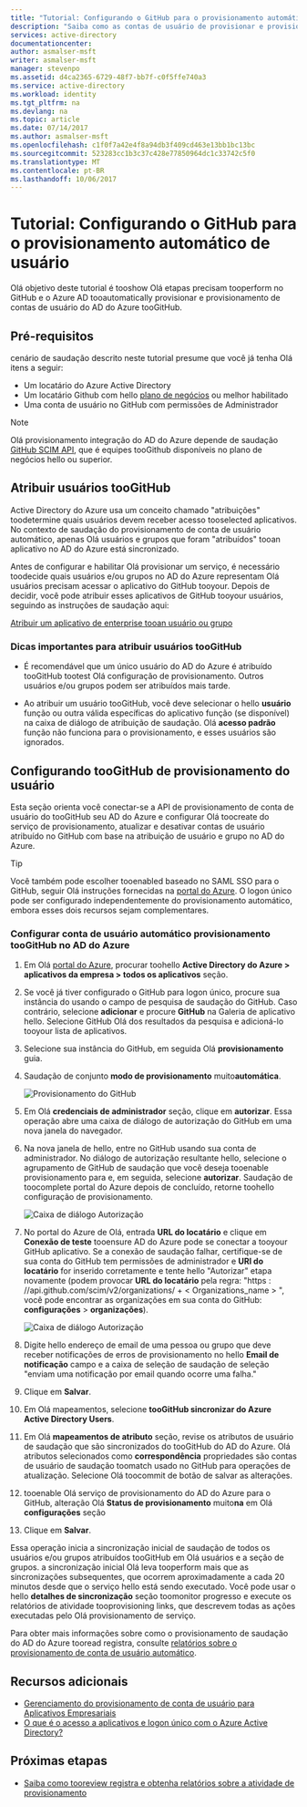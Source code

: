 ```yaml
---
title: "Tutorial: Configurando o GitHub para o provisionamento automático de usuário com o Azure Active Directory | Microsoft Docs"
description: "Saiba como as contas de usuário de provisionar e provisionar eliminação de tooautomatically de Active Directory do Azure do tooconfigure tooGitHub."
services: active-directory
documentationcenter: 
author: asmalser-msft
writer: asmalser-msft
manager: stevenpo
ms.assetid: d4ca2365-6729-48f7-bb7f-c0f5ffe740a3
ms.service: active-directory
ms.workload: identity
ms.tgt_pltfrm: na
ms.devlang: na
ms.topic: article
ms.date: 07/14/2017
ms.author: asmalser-msft
ms.openlocfilehash: c1f0f7a42e4f8a94db3f409cd463e13bb1bc13bc
ms.sourcegitcommit: 523283cc1b3c37c428e77850964dc1c33742c5f0
ms.translationtype: MT
ms.contentlocale: pt-BR
ms.lasthandoff: 10/06/2017
---
```

# <a name="tutorial-configuring-github-for-automatic-user-provisioning"></a>Tutorial: Configurando o GitHub para o provisionamento automático de usuário


Olá objetivo deste tutorial é tooshow Olá etapas precisam tooperform no GitHub e o Azure AD tooautomatically provisionar e provisionamento de contas de usuário do AD do Azure tooGitHub. 

## <a name="prerequisites"></a>Pré-requisitos

cenário de saudação descrito neste tutorial presume que você já tenha Olá itens a seguir:

*   Um locatário do Azure Active Directory
*   Um locatário Github com hello [plano de negócios](https://help.github.com/articles/organization-billing-plans/#business-plan) ou melhor habilitado 
*   Uma conta de usuário no GitHub com permissões de Administrador 

> [!NOTE]
> Olá provisionamento integração do AD do Azure depende de saudação [GitHub SCIM API](https://developer.github.com/v3/scim/), que é equipes tooGithub disponíveis no plano de negócios hello ou superior.

## <a name="assigning-users-toogithub"></a>Atribuir usuários tooGitHub

Active Directory do Azure usa um conceito chamado "atribuições" toodetermine quais usuários devem receber acesso tooselected aplicativos. No contexto de saudação do provisionamento de conta de usuário automático, apenas Olá usuários e grupos que foram "atribuídos" tooan aplicativo no AD do Azure está sincronizado. 

Antes de configurar e habilitar Olá provisionar um serviço, é necessário toodecide quais usuários e/ou grupos no AD do Azure representam Olá usuários precisam acessar o aplicativo do GitHub tooyour. Depois de decidir, você pode atribuir esses aplicativos de GitHub tooyour usuários, seguindo as instruções de saudação aqui:

[Atribuir um aplicativo de enterprise tooan usuário ou grupo](active-directory-coreapps-assign-user-azure-portal.md)

### <a name="important-tips-for-assigning-users-toogithub"></a>Dicas importantes para atribuir usuários tooGitHub

*   É recomendável que um único usuário do AD do Azure é atribuído tooGitHub tootest Olá configuração de provisionamento. Outros usuários e/ou grupos podem ser atribuídos mais tarde.

*   Ao atribuir um usuário tooGitHub, você deve selecionar o hello **usuário** função ou outra válida específicas do aplicativo função (se disponível) na caixa de diálogo de atribuição de saudação. Olá **acesso padrão** função não funciona para o provisionamento, e esses usuários são ignorados.


## <a name="configuring-user-provisioning-toogithub"></a>Configurando tooGitHub de provisionamento do usuário 

Esta seção orienta você conectar-se a API de provisionamento de conta de usuário do tooGitHub seu AD do Azure e configurar Olá toocreate do serviço de provisionamento, atualizar e desativar contas de usuário atribuído no GitHub com base na atribuição de usuário e grupo no AD do Azure.

> [!TIP]
> Você também pode escolher tooenabled baseado no SAML SSO para o GitHub, seguir Olá instruções fornecidas na [portal do Azure](https://portal.azure.com). O logon único pode ser configurado independentemente do provisionamento automático, embora esses dois recursos sejam complementares.


### <a name="configure-automatic-user-account-provisioning-toogithub-in-azure-ad"></a>Configurar conta de usuário automático provisionamento tooGitHub no AD do Azure


1. Em Olá [portal do Azure](https://portal.azure.com), procurar toohello **Active Directory do Azure > aplicativos da empresa > todos os aplicativos** seção.

2. Se você já tiver configurado o GitHub para logon único, procure sua instância do usando o campo de pesquisa de saudação do GitHub. Caso contrário, selecione **adicionar** e procure **GitHub** na Galeria de aplicativo hello. Selecione GitHub Olá dos resultados da pesquisa e adicioná-lo tooyour lista de aplicativos.

3. Selecione sua instância do GitHub, em seguida Olá **provisionamento** guia.

4. Saudação de conjunto **modo de provisionamento** muito**automática**.

    ![Provisionamento do GitHub](./media/active-directory-saas-github-provisioning-tutorial/GitHub1.png)

5. Em Olá **credenciais de administrador** seção, clique em **autorizar**. Essa operação abre uma caixa de diálogo de autorização do GitHub em uma nova janela do navegador. 

6. Na nova janela de hello, entre no GitHub usando sua conta de administrador. No diálogo de autorização resultante hello, selecione o agrupamento de GitHub de saudação que você deseja tooenable provisionamento para e, em seguida, selecione **autorizar**. Saudação de toocomplete portal do Azure depois de concluído, retorne toohello configuração de provisionamento.

    ![Caixa de diálogo Autorização](./media/active-directory-saas-github-provisioning-tutorial/GitHub2.png)

7. No portal do Azure de Olá, entrada **URL do locatário** e clique em **Conexão de teste** tooensure AD do Azure pode se conectar a tooyour GitHub aplicativo. Se a conexão de saudação falhar, certifique-se de sua conta do GitHub tem permissões de administrador e **URl do locatário** for inserido corretamente e tente hello "Autorizar" etapa novamente (podem provocar **URL do locatário** pela regra: "https : //api.github.com/scim/v2/organizations/ + < Organizations_name > ", você pode encontrar as organizações em sua conta do GitHub: **configurações** > **organizações**).

    ![Caixa de diálogo Autorização](./media/active-directory-saas-github-provisioning-tutorial/GitHub3.png)

8. Digite hello endereço de email de uma pessoa ou grupo que deve receber notificações de erros de provisionamento no hello **Email de notificação** campo e a caixa de seleção de saudação de seleção "enviam uma notificação por email quando ocorre uma falha."

9. Clique em **Salvar**. 

10. Em Olá mapeamentos, selecione **tooGitHub sincronizar do Azure Active Directory Users**.

11. Em Olá **mapeamentos de atributo** seção, revise os atributos de usuário de saudação que são sincronizados do tooGitHub do AD do Azure. Olá atributos selecionados como **correspondência** propriedades são contas de usuário de saudação toomatch usado no GitHub para operações de atualização. Selecione Olá toocommit de botão de salvar as alterações.

12. tooenable Olá serviço de provisionamento do AD do Azure para o GitHub, alteração Olá **Status de provisionamento** muito**na** em Olá **configurações** seção

13. Clique em **Salvar**. 

Essa operação inicia a sincronização inicial de saudação de todos os usuários e/ou grupos atribuídos tooGitHub em Olá usuários e a seção de grupos. a sincronização inicial Olá leva tooperform mais que as sincronizações subsequentes, que ocorrem aproximadamente a cada 20 minutos desde que o serviço hello está sendo executado. Você pode usar o hello **detalhes de sincronização** seção toomonitor progresso e execute os relatórios de atividade tooprovisioning links, que descrevem todas as ações executadas pelo Olá provisionamento de serviço.

Para obter mais informações sobre como o provisionamento de saudação do AD do Azure tooread registra, consulte [relatórios sobre o provisionamento de conta de usuário automático](https://docs.microsoft.com/en-us/azure/active-directory/active-directory-saas-provisioning-reporting).


## <a name="additional-resources"></a>Recursos adicionais

* [Gerenciamento do provisionamento de conta de usuário para Aplicativos Empresariais](active-directory-enterprise-apps-manage-provisioning.md)
* [O que é o acesso a aplicativos e logon único com o Azure Active Directory?](active-directory-appssoaccess-whatis.md)

## <a name="next-steps"></a>Próximas etapas

* [Saiba como tooreview registra e obtenha relatórios sobre a atividade de provisionamento](active-directory-saas-provisioning-reporting.md)
